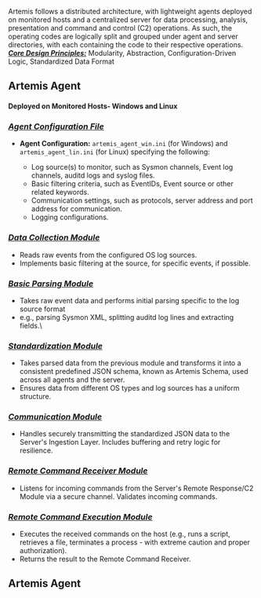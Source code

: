 Artemis follows a distributed architecture, with lightweight agents deployed on monitored hosts and a centralized server 
for data processing, analysis, presentation and command and control (C2) operations.
As such, the operating codes are logically split and grouped under agent and server directories, with each containing 
the code to their respective operations.
<br>
<b><i><u>Core Design Principles:</u></i></b> Modularity, Abstraction, Configuration-Driven Logic, 
Standardized Data Format

## Artemis Agent
#### Deployed on Monitored Hosts- Windows and Linux

### <b><i><u> Agent Configuration File</u></i></b>
- <b>Agent Configuration:</b> ```artemis_agent_win.ini``` (for Windows) and ```artemis_agent_lin.ini``` (for Linux) specifying the following:

  - Log source(s) to monitor, such as Sysmon channels, Event log channels, auditd logs and syslog files.
  - Basic filtering criteria, such as EventIDs, Event source or other related keywords.
  - Communication settings, such as protocols, server address and port address for communication.
  - Logging configurations.

### <b><i><u>Data Collection Module</u></i></b>

  - Reads raw events from the configured OS log sources.
  - Implements basic filtering at the source, for specific events, if possible.

### <b><i><u>Basic Parsing Module</u></i></b>

  - Takes raw event data and performs initial parsing specific to the log source format
  - e.g., parsing Sysmon XML, splitting auditd log lines and extracting fields.\

### <b><i><u>Standardization Module</u></i></b>

  - Takes parsed data from the previous module and transforms it into a consistent predefined 
    JSON schema, known as Artemis Schema, used across all agents and the server.
  - Ensures data from different OS types and log sources has a uniform structure.

### <b><i><u>Communication Module</u></i></b>
   
  - Handles securely transmitting the standardized JSON data to the Server's Ingestion Layer. Includes buffering and 
    retry logic for resilience.

### <b><i><u>Remote Command Receiver Module</u></i></b>

  - Listens for incoming commands from the Server's Remote Response/C2 Module via a secure channel. 
    Validates incoming commands.

### <b><i><u>Remote Command Execution Module</u></i></b>

  - Executes the received commands on the host (e.g., runs a script, retrieves a file, 
    terminates a process - with extreme caution and proper authorization). 
  - Returns the result to the Remote Command Receiver.


## Artemis Agent
